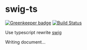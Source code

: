 # swig-ts

[![Greenkeeper badge](https://badges.greenkeeper.io/lleohao/swig-ts.svg)](https://greenkeeper.io/)
[![Build Status](https://travis-ci.org/lleohao/swig-ts.svg?branch=master)](https://travis-ci.org/lleohao/swig-ts)

Use typescript rewrite [swig](https://github.com/paularmstrong/swig)

Writing document...
